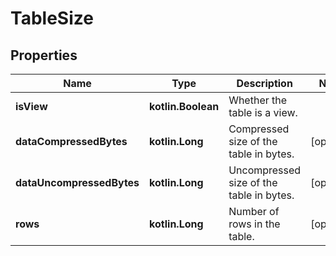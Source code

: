 
# TableSize

## Properties
| Name | Type | Description | Notes |
| ------------ | ------------- | ------------- | ------------- |
| **isView** | **kotlin.Boolean** | Whether the table is a view. |  |
| **dataCompressedBytes** | **kotlin.Long** | Compressed size of the table in bytes. |  [optional] |
| **dataUncompressedBytes** | **kotlin.Long** | Uncompressed size of the table in bytes. |  [optional] |
| **rows** | **kotlin.Long** | Number of rows in the table. |  [optional] |



